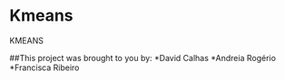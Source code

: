 # Kmeans
KMEANS


##This project was brought to you by:
*David Calhas
*Andreia Rogério
*Francisca Ribeiro